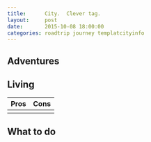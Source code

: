 ```yaml
---
title:      City.  Clever tag.
layout:     post
date:       2015-10-08 18:00:00
categories: roadtrip journey templatcityinfo
---
```


## Adventures

## Living

| Pros | Cons |
| ---- | ---- |
|      |      |


## What to do
